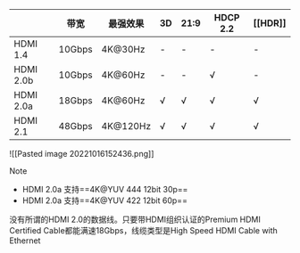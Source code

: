|           | 带宽   | 最强效果 | 3D  | 21:9 | HDCP 2.2 | [[HDR]] |
| --------- | ------ | -------- | --- | ---- | -------- | --- |
| HDMI 1.4  | 10Gbps | 4K@30Hz  | -   | -    | -        | -   |
| HDMI 2.0b | 10Gbps | 4K@60Hz  | -   | -    | √        | -   |
| HDMI 2.0a | 18Gbps | 4K@60Hz  | √   | √    | √        | √   |
| HDMI 2.1  | 48Gbps | 4K@120Hz | √   | √    | √        | √   |

![[Pasted image 20221016152436.png]]

> [!NOTE]
> - HDMI 2.0a 支持==4K@YUV 444 12bit 30p==
> - HDMI 2.0a 支持==4K@YUV 422 12bit 60p==

没有所谓的HDMI 2.0的数据线。只要带HDMI组织认证的Premium HDMI Certified Cable都能满速18Gbps，线缆类型是High Speed HDMI Cable with Ethernet